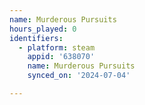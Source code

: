 ```yaml
---
name: Murderous Pursuits
hours_played: 0
identifiers:
  - platform: steam
    appid: '638070'
    name: Murderous Pursuits
    synced_on: '2024-07-04'

---
```

